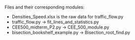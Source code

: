 Files and their corresponding modules:
  
  - Densities_Speed.xlsx is the raw data for traffic_flow.py
  - traffic_flow.py -> fit_lines_and_statistics.py
  - CEE500_midterm_P2.py -> CEE_500_module.py
  - bisection_bookshelf_example.py -> Bisection_root_find.py
